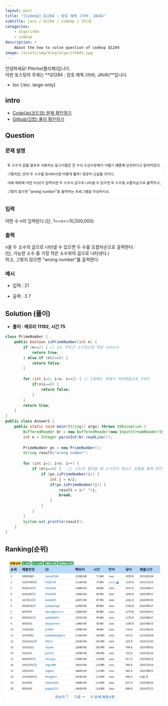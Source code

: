 ```yaml
---
layout: post
title: "[CodeUp] Q1284 : 암호 해독 (자바, JAVA)"
subtitle: java / Q1284 / CodeUp / 코드업
categories:
    - algorithm
    - codeup
description: >
    About the how to solve question of codeup Q1284
image: /assets/img/blog/algorithm01.jpg
---
```


안녕하세요! Plitche(플리체)입니다.  
이번 포스팅의 주제는 **Q1284 : 암호 해독 (자바, JAVA)**입니다.

* toc
{:toc .large-only}

## intro
* [CodeUp(코드업) 문제 확인하기](https://codeup.kr/problem.php?id=1284)  
* [Github(깃헙) 풀이 확인하기](https://github.com/plitche/CodeUp_Solution/tree/master/Q1201~Q1300/Q1284)  

## Question
### 문제 설명
![](/assets/post/codeup/Q1200~Q1299/20210907/01.JPG)  

### 입력
어떤 수 n이 입력된다.(단, 1<=n<=10,000,000)  

### 출력
n을 두 소수의 곱으로 나타낼 수 있으면 두 수를 오름차순으로 출력한다.  
(단, 가능한 소수 중 가장 작은 소수와의 곱으로 나타낸다.)  
하고, 그렇지 않으면 "wrong number"를 출력한다.  

### 예시
* 입력 : 21  

* 출력 : 3 7  

## Solution (풀이)
* **풀이 : 메모리 11192, 시간 75**  

```java
class PrimeNumber {
    public boolean isPrimeNumber(int n) {
        if (n==2) {	// 2는 무조건 소수임으로 바로 return
            return true;
        } else if (n%2==0) {
            return false;
        }

        for (int i=3; i<n; i+=2) { // 2일때는 위에서 처리했음으로 3부터
            if(n%i==0) {
                return false;
            }
        }
        return true;
    }
}
public class Answer1 {
	public static void main(String[] args) throws IOException {
		BufferedReader br = new BufferedReader(new InputStreamReader(System.in));
        int n = Integer.parseInt(br.readLine());

        PrimeNumber pn = new PrimeNumber();
        String result="wrong number";
        
        for (int i=2; i<n; i++) {
            if (n%i==0) {	// 나누어 떨어질 때 소수인지 메소드 호풀을 통해 판단
                if (pn.isPrimeNumber(i)) {
                    int j = n/i;
                    if(pn.isPrimeNumber(j)) {
                        result = i+" "+j;
                        break;
                    }
                }
            }
        }
        System.out.println(result);
	}
}
```  

## Ranking(순위)
![](/assets/post/codeup/Q1200~Q1299/20210907/02.JPG)  
